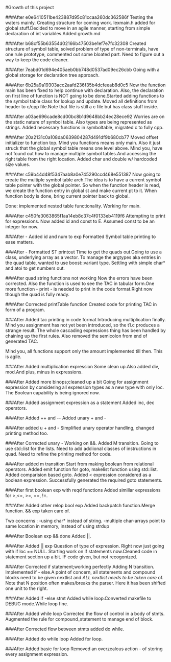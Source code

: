 #Growth of this project

###After e0e6410511be423887d95c81ccaa260dc362586f
Testing the waters mainly. Creating structure for coming work. lexmain.h added for global stuff.Decided to move in an agile manner, starting from simple declaration of int variables.Added growth.md

###After b68cf55b63554d02166b47503be1ef7e7fc32308
Created structure of symbol table, solved problem of type of non-terminals, have one rule prototype, commented out some bloated part. Need to figure out a way to keep the code cleaner.

###After 7eabd01d694e405aeb0bb748d0537ad09ec26cbb
Going with a global storage for declaration tree approach.

###After 6b25a9a19303acc2aafd236f35b4dcfeeab8d0c5
Now the function main has been fixed to help continue with declaration. Also, the declaration on first line of function is NOT going to be done.Started adding functions to the symbol table class for lookup and update. Moved all definitions from header to c/cpp file.Note that file is still a c file but has class stuff inside.

###After a03ae696cade8cd00bc8b1d9648bb24ec28ece92
Worries are on the static nature of symbol table. Also types are being represented as strings. Added necessary functions in symboltable, migrated c to fully cpp.

###After 20a2131c0a108da0639804287d491df9b680cb77
Moved offset initializer to function top. Mind you functions means only main. Also it just struck that the global symbol table means one level above. Mind you, have not found out how to manage multiple symbol tables.And accessing the right table from the right location. Added char and double w/ hardcoded size values.

###After c59b44d48f5347aab8a0e745290ccd468e551387
Now going to create the multiple symbol table arch.The idea is to have a current symbol table pointer with the global pointer. So when the function header is read, we create the function entry in global st and make current pt to it. When function body is done, bring current pointer back to global.  

Done: implemented nested table functionality. Working for main.

###After c450fe3063865f1aa14eb8c37c4f0133eb4119f6
Attempting to print for expressions. Now added id and const to E. Assumed const to be an integer for now.

###After - Added id and num to exp
Formatted Symbol table printing to ease matters.

###After - Formatted ST printout
Time to get the quads out.Going to use a class, underlying array as a vector. To manage the argtypes aka entries in the quad table, wanted to use boost::variant type. Settling with simple char* and atoi to get numbers out.

###After quad string functions not working
Now the errors have been corrected. Also the function is used to see the TAC in tabular form.One more function - print - is needed to print in the code format.Right now though the quad is fully ready.

###After Corrected printTable function
Created code for printing TAC in form of a program.


###After Added tac printing in code format
Introducing multiplication finally. Mind you assignment has not yet been introduced, so the t1.c produces a strange result. The whole cascading expressions thing has been handled by chaining up the first rules. Also removed the semicolon from end of generated TAC.

Mind you, all functions support only the amount implemented till then. This is agile.

###After Added multiplication expression
Some clean up.Also added div, mod.And plus, minus in expressions.

###After Added more binops;cleaned up a bit
Going for assignment expression by considering all expression types as a new type with only loc. The Boolean capability is being ignored now.

###After Added assignment expression as a statement
Added inc, dec operators.

###After Added ++ and -- 
Added unary + and -

###After added u + and -
Simplified unary operator handling, changed printing method too.

###After Corrected unary -
Working on &&. Added M transition. Going to use std::list for the lists. Need to add addiional classes of instructions in quad. Need to refine the printing method for code.

###After added m transition
Start from making boolean from relational operators. Added emit function for goto, makelist function using std::list. Added comparision based goto. Added < expression considered as a boolean expression. Successfully generated the required goto statements.

###After first boolean exp with reqd functions
Added simillar expressions for >,<=, >=, ==, !=.

###After Added other relop bool exp
Added backpatch function.Merge function. && exp taken care of. 

Two concerns : 
-using char* instead of string.
-multiple char-arrays point to same location in memory, instead of using strdup

###After Boolean exp && done
Added ||.

###After Added || exp
Question of type of expression. Right now just going with if loc == NULL. Starting work on if statements now.Cleaned code in statement section up a bit. IF code given, but not recogonized.

###After Corrected if statement;working perfectly
Adding N transition. Implemented if - else.A point of concern, all statements and compound blocks need to be given nextlist and *ALL nextlist needs to be taken care* of. Note that N position often makes/breaks the parser. Here it has been shifted one unit to the right.

###After Added if -else stmt
Added while loop.Converted makefile to DEBUG mode.While loop fine.

###After Added while loop
Corrected the flow of control in a body of stmts. Augmented the rule for compound_statement to manage end of block.

###After Corrected flow between stmts
added do while.

###After Added do while loop
Added for loop.

###After Added basic for loop
Removed an overzealous action - of storing every assignment expression.
